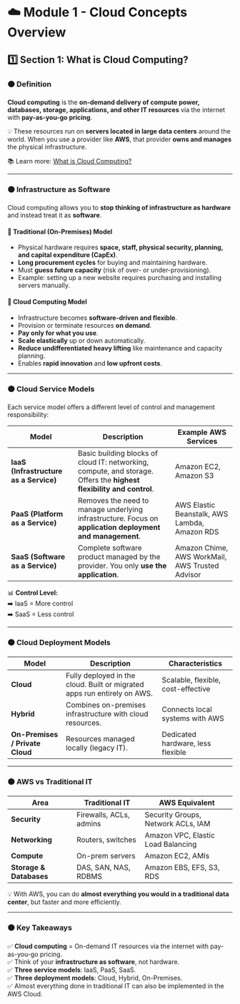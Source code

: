 # ☁️ Module 1 - Cloud Concepts Overview  

## 1️⃣ Section 1: What is Cloud Computing?  

### 🟠 Definition  

**Cloud computing** is the **on-demand delivery of compute power, databases, storage, applications, and other IT resources** via the internet with **pay-as-you-go pricing**.  

💡 These resources run on **servers located in large data centers** around the world. When you use a provider like **AWS**, that provider **owns and manages** the physical infrastructure.  

📚 Learn more: [What is Cloud Computing?](https://aws.amazon.com/what-is-cloud-computing/)  

---

### 🟠 Infrastructure as Software  

Cloud computing allows you to **stop thinking of infrastructure as hardware** and instead treat it as **software**.  

#### 🔹 Traditional (On-Premises) Model  
- Physical hardware requires **space, staff, physical security, planning, and capital expenditure (CapEx)**.  
- **Long procurement cycles** for buying and maintaining hardware.  
- Must **guess future capacity** (risk of over- or under-provisioning).  
- Example: setting up a new website requires purchasing and installing servers manually.  

#### 🔹 Cloud Computing Model  
- Infrastructure becomes **software-driven and flexible**.  
- Provision or terminate resources **on demand**.  
- **Pay only for what you use**.  
- **Scale elastically** up or down automatically.  
- **Reduce undifferentiated heavy lifting** like maintenance and capacity planning.  
- Enables **rapid innovation** and **low upfront costs**.  

---

### 🟠 Cloud Service Models  

Each service model offers a different level of control and management responsibility:  

| Model | Description | Example AWS Services |
|--------|--------------|----------------------|
| **IaaS (Infrastructure as a Service)** | Basic building blocks of cloud IT: networking, compute, and storage. Offers the **highest flexibility and control**. | Amazon EC2, Amazon S3 |
| **PaaS (Platform as a Service)** | Removes the need to manage underlying infrastructure. Focus on **application deployment and management**. | AWS Elastic Beanstalk, AWS Lambda, Amazon RDS |
| **SaaS (Software as a Service)** | Complete software product managed by the provider. You only **use the application**. | Amazon Chime, AWS WorkMail, AWS Trusted Advisor |

📊 **Control Level:**  
➡️ IaaS = More control  
➡️ SaaS = Less control  

---

### 🟠 Cloud Deployment Models  

| Model | Description | Characteristics |
|--------|--------------|----------------|
| **Cloud** | Fully deployed in the cloud. Built or migrated apps run entirely on AWS. | Scalable, flexible, cost-effective |
| **Hybrid** | Combines on-premises infrastructure with cloud resources. | Connects local systems with AWS |
| **On-Premises / Private Cloud** | Resources managed locally (legacy IT). | Dedicated hardware, less flexible |

---

### 🟠 AWS vs Traditional IT  

| Area | Traditional IT | AWS Equivalent |
|-------|----------------|----------------|
| **Security** | Firewalls, ACLs, admins | Security Groups, Network ACLs, IAM |
| **Networking** | Routers, switches | Amazon VPC, Elastic Load Balancing |
| **Compute** | On-prem servers | Amazon EC2, AMIs |
| **Storage & Databases** | DAS, SAN, NAS, RDBMS | Amazon EBS, EFS, S3, RDS |

💡 With AWS, you can do **almost everything you would in a traditional data center**, but faster and more efficiently.  

---

### 🟠 Key Takeaways  

✅ **Cloud computing** = On-demand IT resources via the internet with pay-as-you-go pricing.  
✅ Think of your **infrastructure as software**, not hardware.  
✅ **Three service models**: IaaS, PaaS, SaaS.  
✅ **Three deployment models**: Cloud, Hybrid, On-Premises.  
✅ Almost everything done in traditional IT can also be implemented in the AWS Cloud.  